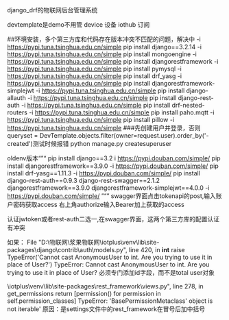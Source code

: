 django_drf的物联网后台管理系统

devtemplate是demo不用管
device 设备
iothub 订阅


##环境安装，多个第三方库和代码存在版本冲突不匹配的问题，解决中
-i https://pypi.tuna.tsinghua.edu.cn/simple
pip install django==3.2.14 -i https://pypi.tuna.tsinghua.edu.cn/simple
pip install mongoengine -i https://pypi.tuna.tsinghua.edu.cn/simple
pip install djangorestframework -i https://pypi.tuna.tsinghua.edu.cn/simple
pip install pymysql -i https://pypi.tuna.tsinghua.edu.cn/simple
pip install drf_yasg -i https://pypi.tuna.tsinghua.edu.cn/simple
pip install djangorestframework-simplejwt -i https://pypi.tuna.tsinghua.edu.cn/simple
pip install django-allauth -i https://pypi.tuna.tsinghua.edu.cn/simple
pip install django-rest-auth -i https://pypi.tuna.tsinghua.edu.cn/simple
pip install drf-nested-routers -i https://pypi.tuna.tsinghua.edu.cn/simple
pip install paho.mqtt -i https://pypi.tuna.tsinghua.edu.cn/simple
pip install pillow -i https://pypi.tuna.tsinghua.edu.cn/simple
###先创建用户并登录，否则queryset = DevTemplate.objects.filter(owner=request.user).order_by('-created')测试时候报错
python manage.py createsuperuser

oldenv版本“”“
pip install django==3.2 i https://pypi.douban.com/simple/
pip install djangorestframework==3.9.0 -i https://pypi.douban.com/simple/
pip install drf-yasg==1.11.3 -i https://pypi.douban.com/simple/
pip install django-rest-auth==0.9.3 django-rest-swagger==2.1.2 djangorestframework==3.9.0 djangorestframework-simplejwt==4.0.0 -i https://pypi.douban.com/simple/
”“”
swagger界面点击tokenapi的post,输入账户密码获取access
右上角authorize输入Bearer加上获取的access

认证jwtoken或者rest-auth二选一,在swagger界面，这两个第三方库的配置认证有冲突





如果：  File "D:\物联网\浆果物联网\iotplus\venv\lib\site-packages\django\contrib\auth\models.py", line 420, in __int__
    raise TypeError('Cannot cast AnonymousUser to int. Are you trying to use it in place of User?')
TypeError: Cannot cast AnonymousUser to int. Are you trying to use it in place of User?
必须专门添加id字段，而不是total user对象

\iotplus\venv\lib\site-packages\rest_framework\views.py", line 278, in get_permissions
    return [permission() for permission in self.permission_classes]
TypeError: 'BasePermissionMetaclass' object is not iterable'
原因：是settings文件中的rest_framework在冒号后加中括号



